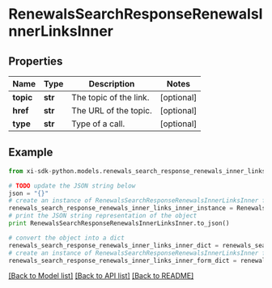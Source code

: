 # RenewalsSearchResponseRenewalsInnerLinksInner


## Properties

Name | Type | Description | Notes
------------ | ------------- | ------------- | -------------
**topic** | **str** | The topic of the link. | [optional] 
**href** | **str** | The URL of the topic. | [optional] 
**type** | **str** | Type of a call. | [optional] 

## Example

```python
from xi-sdk-python.models.renewals_search_response_renewals_inner_links_inner import RenewalsSearchResponseRenewalsInnerLinksInner

# TODO update the JSON string below
json = "{}"
# create an instance of RenewalsSearchResponseRenewalsInnerLinksInner from a JSON string
renewals_search_response_renewals_inner_links_inner_instance = RenewalsSearchResponseRenewalsInnerLinksInner.from_json(json)
# print the JSON string representation of the object
print RenewalsSearchResponseRenewalsInnerLinksInner.to_json()

# convert the object into a dict
renewals_search_response_renewals_inner_links_inner_dict = renewals_search_response_renewals_inner_links_inner_instance.to_dict()
# create an instance of RenewalsSearchResponseRenewalsInnerLinksInner from a dict
renewals_search_response_renewals_inner_links_inner_form_dict = renewals_search_response_renewals_inner_links_inner.from_dict(renewals_search_response_renewals_inner_links_inner_dict)
```
[[Back to Model list]](../README.md#documentation-for-models) [[Back to API list]](../README.md#documentation-for-api-endpoints) [[Back to README]](../README.md)



